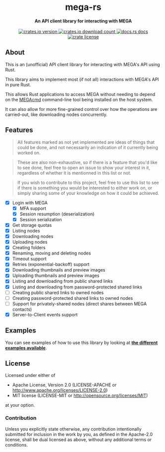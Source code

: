 <div align=center><h1>mega-rs</h1></div>
<div align=center><strong>An API client library for interacting with MEGA</strong></div>

<br />

<div align="center">
  <!-- crate version -->
  <a href="https://crates.io/crates/mega">
    <img src="https://img.shields.io/crates/v/mega" alt="crates.io version" />
  </a>
  <!-- crate downloads -->
  <a href="https://crates.io/crates/mega">
    <img src="https://img.shields.io/crates/d/mega" alt="crates.io download count" />
  </a>
  <!-- crate docs -->
  <a href="https://docs.rs/mega">
    <img src="https://img.shields.io/docsrs/mega" alt="docs.rs docs" />
  </a>
  <!-- crate license -->
  <a href="https://github.com/Hirevo/mega-rs#license">
    <img src="https://img.shields.io/crates/l/mega" alt="crate license" />
  </a>
</div>

About
-----

This is an (unofficial) API client library for interacting with MEGA's API using Rust.  

This library aims to implement most (if not all) interactions with MEGA's API in pure Rust.  

This allows Rust applications to access MEGA without needing to depend on the [MEGAcmd] command-line tool being installed on the host system.  

It can also allow for more fine-grained control over how the operations are carried-out, like downloading nodes concurrently.  

[MEGAcmd]: https://github.com/meganz/MEGAcmd

Features
--------

> All features marked as not yet implemented are ideas of things that could be done, and not necessarily an indication of it currently being worked on.

> These are also non-exhaustive, so if there is a feature that you'd like to see done, feel free to open an issue to show your interest in it, regardless of whether it is mentionned in this list or not.

> If you wish to contribute to this project, feel free to use this list to see if there is something you would be interested to either work on, or simply sharing some of your knowledge on how it could be achieved.

- [x] Login with MEGA
  - [x] MFA support
  - [x] Session resumption (deserialization)
  - [x] Session serialization
- [x] Get storage quotas
- [x] Listing nodes
- [x] Downloading nodes
- [x] Uploading nodes
- [x] Creating folders
- [x] Renaming, moving and deleting nodes
- [x] Timeout support
- [x] Retries (exponential-backoff) support
- [x] Downloading thumbnails and preview images
- [x] Uploading thumbnails and preview images
- [x] Listing and downloading from public shared links
- [x] Listing and downloading from password-protected shared links
- [ ] Creating public shared links to owned nodes
- [ ] Creating password-protected shared links to owned nodes
- [ ] Support for privately-shared nodes (direct shares between MEGA contacts)
- [x] Server-to-Client events support

Examples
--------

You can see examples of how to use this library by looking at [**the different examples available**](https://github.com/Hirevo/mega-rs/tree/main/examples).

License
-------

Licensed under either of

- Apache License, Version 2.0 (LICENSE-APACHE or <http://www.apache.org/licenses/LICENSE-2.0>)
- MIT license (LICENSE-MIT or <http://opensource.org/licenses/MIT>)

at your option.

### Contribution

Unless you explicitly state otherwise, any contribution intentionally submitted for inclusion in the work by you, as defined in the Apache-2.0 license, shall be dual licensed as above, without any additional terms or conditions.
